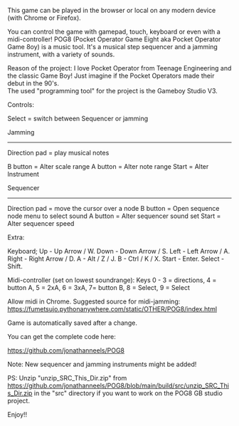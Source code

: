 This game can be played in the browser or local on any modern device (with Chrome or Firefox). 

You can control the game with gamepad, touch, keyboard or even with a midi-controller! 
POG8 (Pocket Operator Game Eight aka Pocket Operator Game 8oy) is a music tool. 
It's a musical step sequencer and a jamming instrument, with a variety of sounds. 


Reason of the project:  I love Pocket Operator from Teenage Engineering and the classic Game Boy! 
Just imagine if the Pocket Operators made their debut in the 90's.  
The used "programming tool" for the project is the Gameboy Studio V3. 


Controls: 

Select = switch between Sequencer or jamming 

Jamming

--------

Direction pad = play musical notes

B button = Alter scale range
A button = Alter note range
Start = Alter Instrument

Sequencer

--------

Direction pad = move the cursor over a node
B button = Open sequence node menu to select sound
A button = Alter sequencer sound set
Start = Alter sequencer speed



Extra: 

Keyboard;
Up - Up Arrow / W.
Down - Down Arrow / S.
Left - Left Arrow / A.
Right - Right Arrow / D.
A - Alt / Z / J.
B - Ctrl / K / X.
Start - Enter.
Select - Shift.

Midi-controller (set on lowest soundrange):
Keys 0 - 3 = directions, 4 = button A,
5 = 2xA, 6 = 3xA, 7= button B,
8 = Select, 9 = Select

Allow midi in Chrome. Suggested source for midi-jamming:
https://fumetsujo.pythonanywhere.com/static/OTHER/POG8/index.html



Game is automatically saved after a change.


You can get the complete code here:

https://github.com/jonathanneels/POG8




Note: 
New sequencer and jamming instruments might be added! 

PS: 
Unzip "unzip_SRC_This_Dir.zip" from https://github.com/jonathanneels/POG8/blob/main/build/src/unzip_SRC_This_Dir.zip in the "src" directory if you want to work on the POG8 GB studio project.


Enjoy!!
